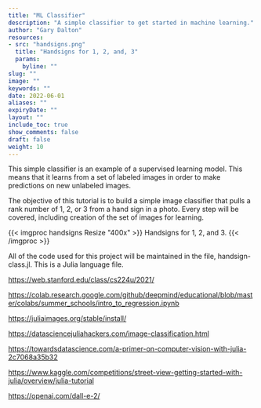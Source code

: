 ```yaml
---
title: "ML Classifier"
description: "A simple classifier to get started in machine learning."
author: "Gary Dalton"
resources:
- src: "handsigns.png"
  title: "Handsigns for 1, 2, and, 3"
  params:
    byline: ""
slug: ""
image: ""
keywords: ""
date: 2022-06-01
aliases: ""
expiryDate: ""
layout: ""
include_toc: true
show_comments: false
draft: false
weight: 10
---
```


This simple classifier is an example of a supervised learning model. This means that it learns from a set of labeled images in order to make predictions on new unlabeled images.

The objective of this tutorial is to build a simple image classifier that pulls a rank number of 1, 2, or 3 from a hand sign in a photo. Every step will be covered, including creation of the set of images for learning.

{{< imgproc handsigns Resize "400x" >}}
Handsigns for 1, 2, and 3.
{{< /imgproc >}}

All of the code used for this project will be maintained in the file, handsign-class.jl. This is a Julia language file.

https://web.stanford.edu/class/cs224u/2021/

https://colab.research.google.com/github/deepmind/educational/blob/master/colabs/summer_schools/intro_to_regression.ipynb

https://juliaimages.org/stable/install/

https://datasciencejuliahackers.com/image-classification.html

https://towardsdatascience.com/a-primer-on-computer-vision-with-julia-2c7068a35b32

https://www.kaggle.com/competitions/street-view-getting-started-with-julia/overview/julia-tutorial

https://openai.com/dall-e-2/

